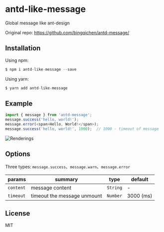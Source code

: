 # antd-like-message
Global message like ant-design

Original repo: https://github.com/bingqichen/antd-message/

## Installation
Using npm:
```javascript
$ npm i antd-like-message --save
```
Using yarn:
```javascript
$ yarn add antd-like-message
```

## Example
```javascript
import { message } from 'antd-message';
message.success('hello, world!');
message.error(<span>Hello, World!</span>);
message.success('hello, world!', 1000);  // 1000 - timeout of message
```
![Renderings](https://ooo.0o0.ooo/2017/03/20/58cfb9c34845f.png)

## Options
Three types: `message.success`、`message.warn`、`message.error`

params    | summary                     | type     | default
--------- | --------------------------- | -------- | ---------
`content` | message content             | `String` | -
`timeout` | timeout the message unmount | `Number` | 3000 (ms)

## License
MIT
